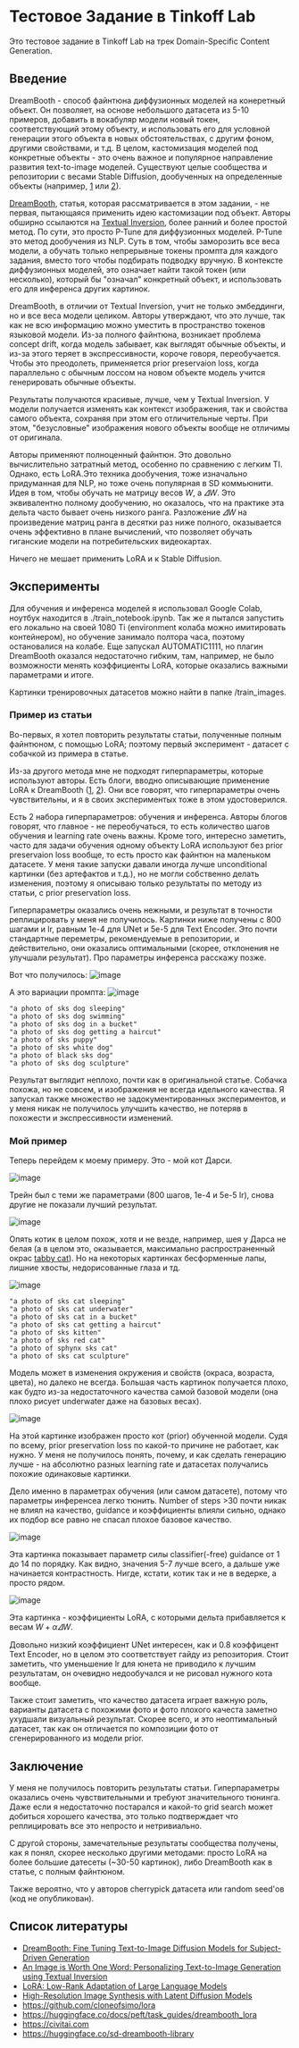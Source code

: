 # Тестовое Задание в Tinkoff Lab

Это тестовое задание в Tinkoff Lab на трек Domain-Specific Content Generation.

## Введение

DreamBooth - способ файнтюна диффузионных моделей на конеретный объект. Он позволяет, на основе небольшого датасета из 5-10 примеров, добавить в вокабуляр модели новый токен, соответствующий этому объекту, и использовать его для условной генерации этого объекта в новых обстоятельствах, с другим фоном, другими свойствами, и т.д.
В целом, кастомизация моделей под конкретные объекты - это очень важное и популярное направление развития text-to-image моделей.
Существуют целые сообщества и репозитории с весами Stable Diffusion, дообученных на определенные объекты (например, [1](https://huggingface.co/sd-dreambooth-library) или [2](civit.ai)).

[DreamBooth](https://arxiv.org/abs/2208.12242), статья, которая рассматривается в этом задании, - не первая, пытающаяся применить идею кастомизации под объект. Авторы обширно ссылаются на [Textual Inversion](https://arxiv.org/abs/2208.01618), более ранний и более простой метод. По сути, это просто P-Tune для диффузионных моделей. P-Tune это метод дообучения из NLP. Суть в том, чтобы заморозить все веса модели, а обучать только непрерывные токены промпта для каждого задания, вместо того чтобы подбирать подводку вручную. В контексте диффузионных моделей, это означает найти такой токен (или несколько), который бы "означал" конкретный объект, и использовать его для инференса других картинок.

DreamBooth, в отличии от Textual Inversion, учит не только эмбеддинги, но и все веса модели целиком. Авторы утверждают, что это лучше, так как не всю информацию можно уместить в пространство токенов языковой модели. Из-за полного файнтюна, возникает проблема concept drift, когда модель забывает, как выглядят обычные объекты, и из-за этого теряет в экспрессивности, короче говоря, переобучается. Чтобы это преодолеть, применяется prior preservaion loss, когда параллельно с обычным лоссом на новом объекте модель учится генерировать обычные объекты.

Результаты получаются красивые, лучше, чем у Textual Inversion. У модели получается изменять как контекст изображения, так и свойства самого объекта, сохраняя при этом его отличительные черты. При этом, "безусловные" изображения нового объекты вообще не отличимы от оригинала.

Авторы применяют полноценный файнтюн. Это довольно вычислительно затратный метод, особенно по сравнению с легким TI. Однако, есть LoRA.Это техника дообучения, тоже изначально придуманная для NLP, но тоже очень популярная в SD коммьюнити.
Идея в том, чтобы обучать не матрицу весов $W$, а $\varDelta W$. Это эквивалентно полному дообучению, но оказалось, что на практике эта дельта часто бывает очень низкого ранга. Разложение $\varDelta W$ на произведение матриц ранга в десятки раз ниже полного, оказывается очень эффективно в плане вычислений, что позволяет обучать гиганские модели на потребительских видеокартах.

Ничего не мешает применить LoRA и к Stable Diffusion.

## Эксперименты

Для обучения и инференса моделей я использовал Google Colab, ноутбук находится в ./train_notebook.ipynb. Так же я пытался запустить его локально на своей 1080 Ti (environment колаба можно имитировать контейнером), но обучение занимало полтора часа, поэтому остановалися на колабе. Еще запускал AUTOMATIC1111, но плагин DreamBooth оказался недостаточно гибким, там, например, не было возможности менять коэффициенты LoRA, которые оказались важными параметрами и итоге.

Картинки тренировочных датасетов можно найти в папке /train_images.

### Пример из статьи

Во-первых, я хотел повторить результаты статьи, полученные полным файнтюном, с помощью LoRA; поэтому первый эксперимент - датасет с собачкой из примера в статье.

Из-за другого метода мне не подходят гиперпараметры, которые используют авторы.
Есть блоги, вводно описывающие применение LoRA к DreamBooth ([1](https://github.com/bmaltais/kohya_ss/blob/master/train_db_README.md), [2](https://huggingface.co/blog/lora)). Они все говорят, что гиперпараметры очень чувствительны, и я в своих экспериментых тоже в этом удостоверился.

Есть 2 набора гиперпараметров: обучения и инференса. Авторы блогов говорят, что главное - не переобучаться, то есть количество шагов обучения и learning rate очень важны. Кроме того, интересно заметить, часто для задачи обучения одному объекту LoRA используют без prior preservaion loss вообще, то есть просто как файнтюн на маленьком датасете. У меня такие запуски давали иногда лучше unconditional картинки (без артефактов и т.д.), но не могли собственно делать изменения, поэтому я описываю только результаты по методу из статьи, с prior preservation loss.

Гиперпараметры оказались очень нежными, и результат в точности реплицировать у меня не получилось. Картинки ниже получены с 800 шагами и lr, равным 1e-4 для UNet и 5e-5 для Text Encoder. Это почти стандартные переметры, рекомендуемые в репозитории, и действительно, они оказались оптимальными (скорее, отклонения не улучшали результат). Про параметры инференса расскажу позже.

Вот что получилось:
![image](/plots/dog_unconditional.png)

А это вариации промпта:
![image](/plots/dog_conditional.png)
```
"a photo of sks dog sleeping"
"a photo of sks dog swimming"
"a photo of sks dog in a bucket"
"a photo of sks dog getting a haircut"
"a photo of sks puppy"
"a photo of sks white dog"
"a photo of black sks dog"
"a photo of sks dog sculpture"
```

Результат выглядит неплохо, почти как в оригинальной статье. Собачка похожа, но не совсем, и изображения не всегда идельного качества. Я запускал также множество не задокументированных экспериментов, и у меня никак не получилось улучшить качество, не потеряв в похожести и экспрессивности изменений.

### Мой пример

Теперь перейдем к моему примеру. Это - мой кот Дарси.

![image](/plots/train.png)

Трейн был с теми же параметрами (800 шагов, 1e-4 и 5e-5 lr), снова другие не показали лучший результат.

![image](/plots/unconditional.png)

Опять котик в целом похож, хотя и не везде, например, шея у Дарса не белая (а в целом это, оказывается, максимально распространенный окрас [tabby cat](https://en.wikipedia.org/wiki/Tabby_cat)). Но на некоторых картинках бесформенные лапы, лишние хвосты, недорисованные глаза и тд.

![image](/plots/conditional.png)

```
"a photo of sks cat sleeping"
"a photo of sks cat underwater"
"a photo of sks cat in a bucket"
"a photo of sks cat getting a haircut"
"a photo of sks kitten"
"a photo of sks red cat"
"a photo of sphynx sks cat"
"a photo of sks cat sculpture"
```

Модель может в изменения окружения и свойств (окраса, возраста, цвета), но далеко не всегда.
Большая часть картинок получается плохо, как будто из-за недостаточного качества самой базовой модели (она плохо рисует underwater даже на базовых весах).

![image](/plots/prior.png)

На этой картинке изображен просто кот (prior) обученной модели. Судя по всему, prior preservation loss по какой-то причине не работает, как нужно. У меня не получилось понять, почему, и как сделать генерацию лучше - на абсолютно разных learning rate и датасетах получались похожие одинаковые картинки.

Дело именно в параметрах обучения (или самом датасете), потому что параметры инференсеа легко тюнить. Number of steps >30 почти никак не влиял на качество, guidance и коэффициенты влияли сильно, однако их подбор все равно не спасал плохое базовое качество.

![image](/plots/guidance.png)

Эта картинка показывает параметр силы classifier(-free) guidance от 1 до 14 по порядку. Как видно, значения 5-7 лучше всего, а дальше уже начинается контрастность. Нигде, кстати, котик так и не в ведерке, а просто рядом.

![image](/plots/coefficients.png)

Эта картинка - коэффициенты LoRA, с которыми дельта прибавляется к весам
$W+\alpha \varDelta W$.

Довольно низкий коэффициент UNet интересен, как и 0.8 коэффицент Text Encoder, но в целом это соответствует гайду из репозитория. Стоит заметить, что уменьшение lr для юнета не приводило к лучшим результатам, он очевидно недообучался и не рисовал нужного кота вообще.

Также стоит заметить, что качество датасета играет важную роль, варианты датасета с похожими фото и фото плохого качеста заметно ухудшали визуальный результат. Скорее всего, и это неоптимальный датасет, так как он отличается по композиции фото от сгенерированного из модели prior.

## Заключение

У меня не получилось повторить результаты статьи. Гиперпараметры оказались очень чувствительными и требуют значительного тюнинга. Даже если я недостаточно постарался и какой-то grid search может добиться хорошего качества, это только подтверждает что реплицировать все это непросто и нетривиально.

С другой стороны, замечательные результаты сообщества получены, как я понял, скорее несколько другими методами: просто LoRA на более большие датесеты (~30-50 картинок), либо DreamBooth как в статье, с полным файнтюном.

Также вероятно, что у авторов cherrypick датасета или random seed'ов (код не опубликован).

## Список литературы

- [DreamBooth: Fine Tuning Text-to-Image Diffusion Models for Subject-Driven Generation](https://arxiv.org/abs/2208.12242)
- [An Image is Worth One Word: Personalizing Text-to-Image Generation using Textual Inversion](https://arxiv.org/abs/2208.01618)
- [LoRA: Low-Rank Adaptation of Large Language Models](https://arxiv.org/abs/2106.09685)
- [High-Resolution Image Synthesis with Latent Diffusion Models](https://arxiv.org/abs/2112.10752)
- https://github.com/cloneofsimo/lora
- https://huggingface.co/docs/peft/task_guides/dreambooth_lora
- https://civitai.com
- https://huggingface.co/sd-dreambooth-library

